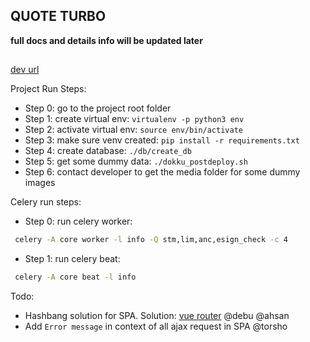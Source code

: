 ## QUOTE TURBO ##

**full docs and details info will be updated later**

##

[dev url](http://qturbo.dev.concitus.com)

Project Run Steps:

- Step 0: go to the project root folder
- Step 1: create virtual env: `virtualenv -p python3 env`
- Step 2: activate virtual env: `source env/bin/activate`
- Step 3: make sure venv created: `pip install -r requirements.txt`
- Step 4: create database: `./db/create_db`
- Step 5: get some dummy data: `./dokku_postdeploy.sh`
- Step 6: contact developer to get the media folder for some dummy images

Celery run steps:
- Step 0: run celery worker:
```bash
 celery -A core worker -l info -Q stm,lim,anc,esign_check -c 4
```
- Step 1: run celery beat:
```bash
 celery -A core beat -l info
```

Todo:
 - Hashbang solution for SPA. Solution: [vue router](https://router.vuejs.org/guide/essentials/history-mode.html#example-server-configurations) @debu @ahsan
 - Add `Error message` in context of all ajax request in SPA @torsho